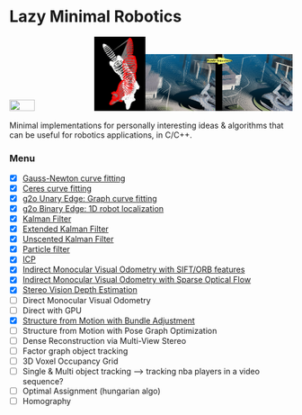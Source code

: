 # Lazy Minimal Robotics
<img src="https://raw.githubusercontent.com/goksanisil23/lazy_minimal_robotics/main/ParticleFilter/resources/particle_filter_convergence.gif" width=30% height=30%><img src="https://raw.githubusercontent.com/goksanisil23/lazy_minimal_robotics/main/ICP/3D/resources/3d_point_to_plane.gif" width=18% height=20%><img src="https://raw.githubusercontent.com/goksanisil23/lazy_minimal_robotics/main/SFM/resources/sfm_before_after.png" width=52% height=30%>

Minimal implementations for personally interesting ideas &amp; algorithms that can be useful for robotics applications, in C/C++.

### Menu

- [x] [Gauss-Newton curve fitting](/NonLinearOpt/GaussNewton)
- [x] [Ceres curve fitting](/NonLinearOpt/Ceres)
- [x] [g2o Unary Edge: Graph curve fitting](/NonLinearOpt/GraphOpt#unary-edge-example)
- [x] [g2o Binary Edge: 1D robot localization](/NonLinearOpt/GraphOpt#binary-edge-example)
- [x] [Kalman Filter](/KalmanFilter)
- [x] [Extended Kalman Filter](/ExtendedKalmanFilter)
- [x] [Unscented Kalman Filter](/UnscentedKalmanFilter)
- [x] [Particle filter](/ParticleFilter)
- [x] [ICP](/ICP)
- [x] [Indirect Monocular Visual Odometry with SIFT/ORB features](/VisualOdometry/Indirect/matching)
- [x] [Indirect Monocular Visual Odometry with Sparse Optical Flow](/VisualOdometry/Indirect/tracking)
- [x] [Stereo Vision Depth Estimation](/StereoDepth)
- [ ] Direct Monocular Visual Odometry
- [ ] Direct with GPU
- [x] [Structure from Motion with Bundle Adjustment](/SFM)
- [ ] Structure from Motion with Pose Graph Optimization
- [ ] Dense Reconstruction via Multi-View Stereo
- [ ] Factor graph object tracking
- [ ] 3D Voxel Occupancy Grid
- [ ] Single & Multi object tracking --> tracking nba players in a video sequence?
- [ ] Optimal Assignment (hungarian algo)
- [ ] Homography